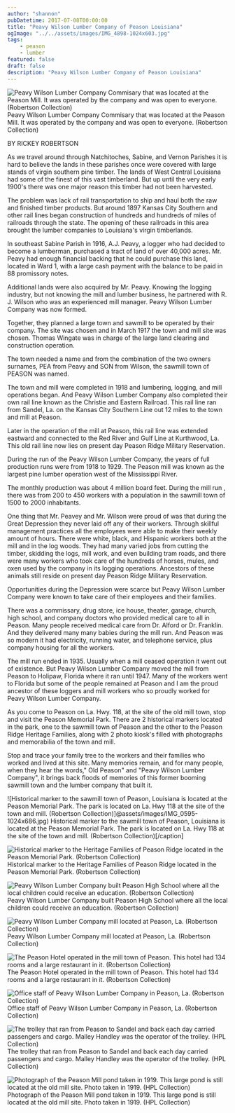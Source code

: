 ```yaml
---
author: "shannon"
pubDatetime: 2017-07-08T00:00:00
title: "Peavy Wilson Lumber Company of Peason Louisiana"
ogImage: "../../assets/images/IMG_4898-1024x603.jpg"
tags: 
    - peason
    - lumber
featured: false
draft: false
description: "Peavy Wilson Lumber Company of Peason Louisiana"
---
```


![Peavy Wilson Lumber Company Commisary that was located at the Peason Mill. It was operated by the company and was open to everyone. (Robertson Collection)](@assets/images/IMG_4898-1024x603.jpg) Peavy Wilson Lumber Company Commisary that was located at the Peason Mill. It was operated by the company and was open to everyone. (Robertson Collection)

BY RICKEY ROBERTSON

As we travel around through Natchitoches, Sabine, and Vernon Parishes it is hard to believe the lands in these parishes once were covered with large stands of virgin southern pine timber. The lands of West Central Louisiana had some of the finest of this vast timberland. But up until the very early 1900's there was one major reason this timber had not been harvested.

The problem was lack of rail transportation to ship and haul both the raw and finished timber products. But around 1897 Kansas City Southern and other rail lines began construction of hundreds and hundreds of miles of railroads through the state. The opening of these railroads in this area brought the lumber companies to Louisiana's virgin timberlands.

In southeast Sabine Parish in 1916, A.J. Peavy, a logger who had decided to become a lumberman, purchased a tract of land of over 40,000 acres. Mr. Peavy had enough financial backing that he could purchase this land, located in Ward 1, with a large cash payment with the balance to be paid in 88 promissory notes.

Additional lands were also acquired by Mr. Peavy. Knowing the logging industry, but not knowing the mill and lumber business, he partnered with R. J. Wilson who was an experienced mill manager. Peavy Wilson Lumber Company was now formed.

Together, they planned a large town and sawmill to be operated by their company. The site was chosen and in March 1917 the town and mill site was chosen. Thomas Wingate was in charge of the large land clearing and construction operation.

The town needed a name and from the combination of the two owners surnames, PEA from Peavy and SON from Wilson, the sawmill town of PEASON was named.

The town and mill were completed in 1918 and lumbering, logging, and mill operations began. And Peavy Wilson Lumber Company also completed their own rail line known as the Christie and Eastern Railroad. This rail line ran from Sandel, La. on the Kansas City Southern Line out 12 miles to the town and mill at Peason.

Later in the operation of the mill at Peason, this rail line was extended eastward and connected to the Red River and Gulf Line at Kurthwood, La. This old rail line now lies on present day Peason Ridge Military Reservation.

During the run of the Peavy Wilson Lumber Company, the years of full production runs were from 1918 to 1929. The Peason mill was known as the largest pine lumber operation west of the Mississippi River.

The monthly production was about 4 million board feet. During the mill run , there was from 200 to 450 workers with a population in the sawmill town of 1500 to 2000 inhabitants.

One thing that Mr. Peavey and Mr. Wilson were proud of was that during the Great Depression they never laid off any of their workers. Through skillful management practices all the employees were able to make their weekly amount of hours. There were white, black, and Hispanic workers both at the mill and in the log woods. They had many varied jobs from cutting the timber, skidding the logs, mill work, and even building tram roads, and there were many workers who took care of the hundreds of horses, mules, and oxen used by the company in its logging operations. Ancestors of these animals still reside on present day Peason Ridge Military Reservation.

Opportunities during the Depression were scarce but Peavy Wilson Lumber Company were known to take care of their employees and their families.

There was a commissary, drug store, ice house, theater, garage, church, high school, and company doctors who provided medical care to all in Peason. Many people received medical care from Dr. Alford or Dr. Franklin. And they delivered many many babies during the mill run. And Peason was so modern it had electricity, running water, and telephone service, plus company housing for all the workers.

The mill run ended in 1935. Usually when a mill ceased operation it went out of existence. But Peavy Wilson Lumber Company moved the mill from Peason to Holipaw, Florida where it ran until 1947. Many of the workers went to Florida but some of the people remained at Peason and I am the proud ancestor of these loggers and mill workers who so proudly worked for Peavy Wilson Lumber Company.

As you come to Peason on La. Hwy. 118, at the site of the old mill town, stop and visit the Peason Memorial Park. There are 2 historical markers located in the park, one to the sawmill town of Peason and the other to the Peason Ridge Heritage Families, along with 2 photo kiosk's filled with photographs and memorabilia of the town and mill.

Stop and trace your family tree to the workers and their families who worked and lived at this site. Many memories remain, and for many people, when they hear the words," Old Peason" and "Peavy Wilson Lumber Company", it brings back floods of memories of this former booming sawmill town and the lumber company that built it.

![Historical marker to the sawmill town of Peason, Louisiana is located at the Peason Memorial Park. The park is located on La. Hwy 118 at the site of the town and mill. (Robertson Collection)]@assets/images/IMG_0595-1024x686.jpg) Historical marker to the sawmill town of Peason, Louisiana is located at the Peason Memorial Park. The park is located on La. Hwy 118 at the site of the town and mill. (Robertson Collection)\[/caption\]

![Historical marker to the Heritage Families of Peason Ridge located in the Peason Memorial Park. (Robertson Collection)](@assets/images/IMG_0596-1024x678.jpg) Historical marker to the Heritage Families of Peason Ridge located in the Peason Memorial Park. (Robertson Collection)

![Peavy Wilson Lumber Company built Peason High School where all the local children could receive an education. (Robertson Collection)](@assets/images/IMG_4899-1024x660.jpg) Peavy Wilson Lumber Company built Peason High School where all the local children could receive an education. (Robertson Collection)

![Peavy Wilson Lumber Company mill located at Peason, La. (Robertson Collection)](@assets/images/IMG_0599.jpg) Peavy Wilson Lumber Company mill located at Peason, La. (Robertson Collection)

![The Peason Hotel operated in the mill town of Peason. This hotel had 134 rooms and a large restaurant in it. (Robertson Collection)](@assets/images/IMG_0600.jpg) The Peason Hotel operated in the mill town of Peason. This hotel had 134 rooms and a large restaurant in it. (Robertson Collection)

![Office staff of Peavy Wilson Lumber Company in Peason, La. (Robertson Collection)](@assets/images/IMG_0601-1024x878.jpg) Office staff of Peavy Wilson Lumber Company in Peason, La. (Robertson Collection)

![The trolley that ran from Peason to Sandel and back each day carried passengers and cargo. Malley Handley was the operator of the trolley. (HPL Collection)](@assets/images/IMG_0602-1024x737.jpg) The trolley that ran from Peason to Sandel and back each day carried passengers and cargo. Malley Handley was the operator of the trolley. (HPL Collection)

![Photograph of the Peason Mill pond taken in 1919. This large pond is still located at the old mill site. Photo taken in 1919. (HPL Collection)](@assets/images/IMG_0603-1024x788.jpg)Photograph of the Peason Mill pond taken in 1919. This large pond is still located at the old mill site. Photo taken in 1919. (HPL Collection)